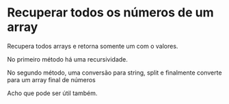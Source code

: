 # Recuperar todos os números de um array

Recupera todos arrays e retorna somente um com o valores.

No primeiro método há uma recursividade.

No segundo método, uma conversão para string, split e finalmente converte para um array final de números

Acho que pode ser útil também.